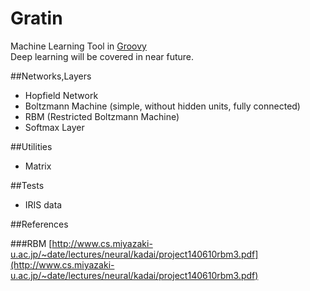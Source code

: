 Gratin
===

Machine Learning Tool in [Groovy](http://www.groovy-lang.org/)  
Deep learning will be covered in near future. 

##Networks,Layers

- Hopfield Network
- Boltzmann Machine (simple, without hidden units, fully connected)
- RBM (Restricted Boltzmann Machine)
- Softmax Layer

##Utilities

- Matrix

##Tests

- IRIS data

##References

###RBM
[http://www.cs.miyazaki-u.ac.jp/~date/lectures/neural/kadai/project140610rbm3.pdf](http://www.cs.miyazaki-u.ac.jp/~date/lectures/neural/kadai/project140610rbm3.pdf)
